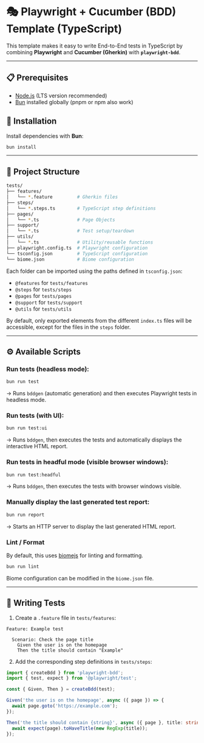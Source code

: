 # 🎭 Playwright + Cucumber (BDD) Template (TypeScript)

This template makes it easy to write End-to-End tests in TypeScript by combining **Playwright** and **Cucumber (Gherkin)** with **`playwright-bdd`**.

---

## 📋 Prerequisites

- [Node.js](https://nodejs.org/) (LTS version recommended)  
- [Bun](https://bun.sh/) installed globally (pnpm or npm also work)  

## 🚀 Installation

Install dependencies with **Bun**:

```bash
bun install
```

---

## 📂 Project Structure

```bash
tests/
├── features/
│   └── *.feature         # Gherkin files
├── steps/
│   └── *.steps.ts        # TypeScript step definitions
├── pages/
│   └── *.ts              # Page Objects
├── support/
│   └── *.ts              # Test setup/teardown
├── utils/
│   └── *.ts              # Utility/reusable functions  
├── playwright.config.ts  # Playwright configuration
└── tsconfig.json         # TypeScript configuration
└── biome.json            # Biome configuration
```

Each folder can be imported using the paths defined in `tsconfig.json`:
- `@features` for `tests/features`
- `@steps` for `tests/steps`
- `@pages` for `tests/pages`
- `@support` for `tests/support`
- `@utils` for `tests/utils`

By default, only exported elements from the different `index.ts` files will be accessible, except for the files in the `steps` folder.

---

## ⚙️ Available Scripts

### **Run tests (headless mode)**:

```bash
bun run test
```
→ Runs `bddgen` (automatic generation) and then executes Playwright tests in headless mode.

### **Run tests (with UI)**:

```bash
bun run test:ui
```
→ Runs `bddgen`, then executes the tests and automatically displays the interactive HTML report.

### **Run tests in headful mode (visible browser windows)**:

```bash
bun run test:headful
```
→ Runs `bddgen`, then executes the tests with browser windows visible.

### **Manually display the last generated test report**:

```bash
bun run report
```
→ Starts an HTTP server to display the last generated HTML report.

### Lint / Format

By default, this uses [biomejs](https://biomejs.dev) for linting and formatting.

```bash
bun run lint
```

Biome configuration can be modified in the `biome.json` file.

---

## 📝 Writing Tests

1. Create a `.feature` file in `tests/features`:

```gherkin
Feature: Example test

  Scenario: Check the page title
    Given the user is on the homepage
    Then the title should contain "Example"
```

2. Add the corresponding step definitions in `tests/steps`:

```ts
import { createBdd } from 'playwright-bdd';
import { test, expect } from '@playwright/test';

const { Given, Then } = createBdd(test);

Given('the user is on the homepage', async ({ page }) => {
  await page.goto('https://example.com');
});

Then('the title should contain {string}', async ({ page }, title: string) => {
  await expect(page).toHaveTitle(new RegExp(title));
});
```
